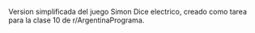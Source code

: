 Version simplificada del juego Simon Dice electrico, creado como tarea para la clase 10 de r/ArgentinaPrograma.
